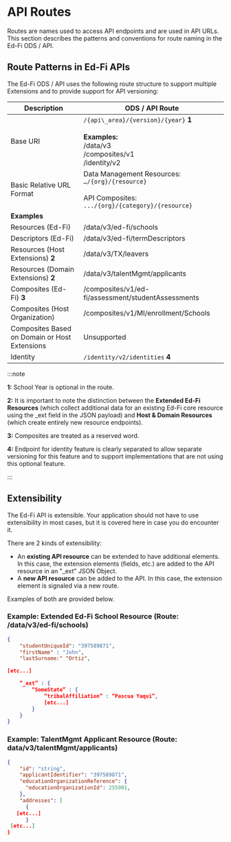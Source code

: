 # API Routes

Routes are names used to access API endpoints and are used in API URLs. This
section describes the patterns and conventions for route naming in the Ed-Fi ODS
/ API.

## Route Patterns in Ed-Fi APIs

The Ed-Fi ODS / API uses the following route structure to support multiple
Extensions and to provide support for API versioning:

| Description | ODS / API Route |
| --- | --- |
| Base URI | `/{api\_area}/{version}/{year}` **1**<br/><br/>**Examples:**  <br/>/data/v3  <br/>/composites/v1  <br/>/identity/v2 |
| Basic Relative URL Format | Data Management Resources:  <br/>`…/{org}/{resource}`<br/><br/>API Composites:  <br/>`.../{org}/{category}/{resource}` |
| **Examples** |     |
| Resources (Ed-Fi) | /data/v3/ed-fi/schools |
| Descriptors (Ed-Fi) | /data/v3/ed-fi/termDescriptors |
| Resources (Host Extensions) **2** | /data/v3/TX/leavers |
| Resources (Domain Extensions) **2** | /data/v3/talentMgmt/applicants |
| Composites (Ed-Fi) **3** | /composites/v1/ed-fi/assessment/studentAssessments |
| Composites (Host Organization) | /composites/v1/MI/enrollment/Schools |
| Composites Based on Domain or Host Extensions | Unsupported |
| Identity | `/identity/v2/identities` **4** |

:::note

**1:** School Year is optional in the route.

**2:** It is important to note the
distinction between the **Extended Ed-Fi Resources** (which collect additional
data for an existing Ed-Fi core resource using the \_ext field in the JSON
payload) and **Host & Domain Resources** (which create entirely new resource
endpoints).

**3:** Composites are treated as a reserved word.

**4:** Endpoint for
identity feature is clearly separated to allow separate versioning for this
feature and to support implementations that are not using this optional feature.

:::

## Extensibility

The Ed-Fi API is extensible. Your application should not have to use
extensibility in most cases, but it is covered here in case you do encounter it.

There are 2 kinds of extensibility:

* An **existing API resource** can be extended to have additional elements. In
  this case, the extension elements (fields, etc.) are added to the API resource
  in an "_ext" JSON Object.
* A **new API resource** can be added to the API. In this case, the extension
  element is signaled via a new route.

Examples of both are provided below.

### Example: Extended Ed-Fi School Resource (Route: /data/v3/ed-fi/schools)

```json title="Sample JSON Payload for extended Student"
{
    "studentUniqueId": "397589871",
    "firstName" : "John",
    "lastSurname:" "Ortiz",

[etc...]

    “_ext” : {
        “SomeState” : {
            “tribalAffiliation” : “Pascua Yaqui”,
            [etc...]
        }
    }
}
```

### Example: TalentMgmt Applicant Resource (Route: data/v3/talentMgmt/applicants)

```json title="Sample JSON Payload for Applicant"
{
    "id": "string",
    "applicantIdentifier": "397589871",
    "educationOrganizationReference": {
      "educationOrganizationId": 255901,
    },
    "addresses": [
      {
   [etc...]
      }
 [etc...]
}
```
